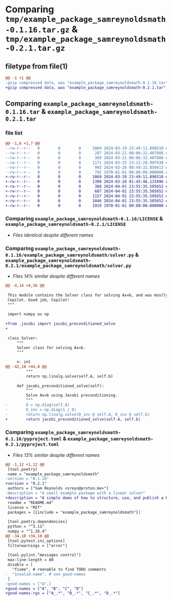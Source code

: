 # Comparing `tmp/example_package_samreynoldsmath-0.1.16.tar.gz` & `tmp/example_package_samreynoldsmath-0.2.1.tar.gz`

## filetype from file(1)

```diff
@@ -1 +1 @@
-gzip compressed data, was "example_package_samreynoldsmath-0.1.16.tar", max compression
+gzip compressed data, was "example_package_samreynoldsmath-0.2.1.tar", max compression
```

## Comparing `example_package_samreynoldsmath-0.1.16.tar` & `example_package_samreynoldsmath-0.2.1.tar`

### file list

```diff
@@ -1,6 +1,7 @@
--rw-r--r--   0        0        0     1069 2024-03-19 23:49:11.896510 example_package_samreynoldsmath-0.1.16/LICENSE
--rw-r--r--   0        0        0      287 2024-03-21 00:06:32.407808 example_package_samreynoldsmath-0.1.16/README.md
--rw-r--r--   0        0        0      309 2024-03-21 00:06:32.407808 example_package_samreynoldsmath-0.1.16/example_package_samreynoldsmath/__init__.py
--rw-r--r--   0        0        0     1171 2024-03-25 23:12:28.907938 example_package_samreynoldsmath-0.1.16/example_package_samreynoldsmath/solver.py
--rw-r--r--   0        0        0      993 2024-03-26 00:49:32.856613 example_package_samreynoldsmath-0.1.16/pyproject.toml
--rw-r--r--   0        0        0      792 1970-01-01 00:00:00.000000 example_package_samreynoldsmath-0.1.16/PKG-INFO
+-rw-r--r--   0        0        0     1069 2024-03-19 23:49:11.896510 example_package_samreynoldsmath-0.2.1/LICENSE
+-rw-r--r--   0        0        0     1390 2024-03-26 01:45:46.133496 example_package_samreynoldsmath-0.2.1/README.md
+-rw-r--r--   0        0        0      388 2024-04-01 23:55:35.585652 example_package_samreynoldsmath-0.2.1/example_package_samreynoldsmath/__init__.py
+-rw-r--r--   0        0        0      687 2024-04-01 23:55:35.585652 example_package_samreynoldsmath-0.2.1/example_package_samreynoldsmath/jacobi.py
+-rw-r--r--   0        0        0     1157 2024-04-01 23:55:35.585652 example_package_samreynoldsmath-0.2.1/example_package_samreynoldsmath/solver.py
+-rw-r--r--   0        0        0     1046 2024-04-01 23:55:35.585652 example_package_samreynoldsmath-0.2.1/pyproject.toml
+-rw-r--r--   0        0        0     1919 1970-01-01 00:00:00.000000 example_package_samreynoldsmath-0.2.1/PKG-INFO
```

### Comparing `example_package_samreynoldsmath-0.1.16/LICENSE` & `example_package_samreynoldsmath-0.2.1/LICENSE`

 * *Files identical despite different names*

### Comparing `example_package_samreynoldsmath-0.1.16/example_package_samreynoldsmath/solver.py` & `example_package_samreynoldsmath-0.2.1/example_package_samreynoldsmath/solver.py`

 * *Files 14% similar despite different names*

```diff
@@ -4,14 +4,16 @@
 
 This module contains the Solver class for solving Ax=b, and was mostly written
 Copilot. Good job, Copilot!
 """
 
 import numpy as np
 
+from .jacobi import jacobi_preconditioned_solve
+
 
 class Solver:
     """
     Solver class for solving Ax=b.
     """
 
     n: int
@@ -42,10 +44,8 @@
         """
         return np.linalg.solve(self.A, self.b)
 
     def jacobi_preconditioned_solve(self):
         """
         Solve Ax=b using Jacobi preconditioning.
         """
-        D = np.diag(self.A)
-        D_inv = np.diag(1 / D)
-        return np.linalg.solve(D_inv @ self.A, D_inv @ self.b)
+        return jacobi_preconditioned_solve(self.A, self.b)
```

### Comparing `example_package_samreynoldsmath-0.1.16/pyproject.toml` & `example_package_samreynoldsmath-0.2.1/pyproject.toml`

 * *Files 13% similar despite different names*

```diff
@@ -1,12 +1,12 @@
 [tool.poetry]
 name = "example_package_samreynoldsmath"
-version = "0.1.16"
+version = "0.2.1"
 authors = ["Sam Reynolds <sreyn@proton.me>"]
-description = "A small example package with a linear solver"
+description = "A simple demo of how to structure, use, and publish a Python package."
 readme = "README.md"
 license = "MIT"
 packages = [{include = "example_package_samreynoldsmath"}]
 
 [tool.poetry.dependencies]
 python = "^3.11"
 numpy = "^1.26.4"
@@ -34,10 +34,10 @@
 [tool.pytest.ini_options]
 filterwarnings = ["error"]
 
 [tool.pylint."messages control"]
 max-line-length = 80
 disable = [
   "fixme", # reenable to find TODO comments
-  "invalid-name", # use good-names
 ]
-good-names = ["A",]
+good-names = ["A", "B", "C", "D"]
+good-names-rgx = ["A_.*", "B_.*", "C_.*", "D_.*"]
```

